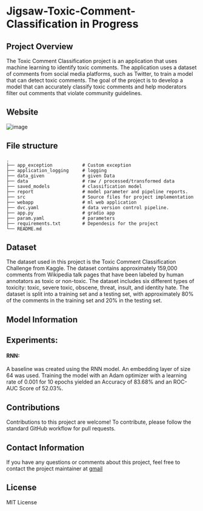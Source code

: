 # Jigsaw-Toxic-Comment-Classification in Progress

## Project Overview
The Toxic Comment Classification project is an application that uses machine learning to identify toxic comments. The application uses a dataset of comments from social media platforms, such as Twitter, to train a model that can detect toxic comments. The goal of the project is to develop a model that can accurately classify toxic comments and help moderators filter out comments that violate community guidelines.

## Website
![image](https://github.com/praj2408/Jigsaw-Toxic-Comment-Classification/assets/70437673/1a1f5cec-93f0-4242-bd30-aa13512a421a)

## File structure 
    .
    ├── app_exception           # Custom exception
    ├── application_logging     # logging
    ├── data_given              # given Data
    ├── data                    # raw / processed/transformed data
    ├── saved_models            # classification model
    ├── report                  # model parameter and pipeline reports.
    ├── src                     # Source files for project implementation
    ├── webapp                  # ml web application
    ├── dvc.yaml                # data version control pipeline.
    ├── app.py                  # gradio app
    ├── param.yaml              # parameters
    ├── requirements.txt        # Dependesis for the project
    └── README.md
    
## Dataset
The dataset used in this project is the Toxic Comment Classification Challenge from Kaggle. The dataset contains approximately 159,000 comments from Wikipedia talk pages that have been labeled by human annotators as toxic or non-toxic. The dataset includes six different types of toxicity: toxic, severe toxic, obscene, threat, insult, and identity hate. The dataset is split into a training set and a testing set, with approximately 80% of the comments in the training set and 20% in the testing set.

## Model Information
## Experiments:
#### **RNN:**
A baseline was created using the RNN model. An embedding layer of size 64 was used. Training the model with an Adam optimizer with a learning rate of 0.001 for 10 epochs yielded an Accuracy of 83.68% and an ROC-AUC Score of 52.03%.
## Contributions
Contributions to this project are welcome! To contribute, please follow the standard GitHub workflow for pull requests.

## Contact Information
If you have any questions or comments about this project, feel free to contact the project maintainer at [gmail](mailto:prajwalgbdr03@gmail.com)
## License
MIT License
